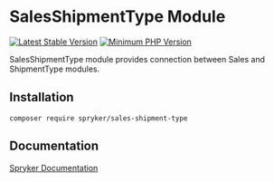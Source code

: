 # SalesShipmentType Module
[![Latest Stable Version](https://poser.pugx.org/spryker/sales-shipment-type/v/stable.svg)](https://packagist.org/packages/spryker/sales-shipment-type)
[![Minimum PHP Version](https://img.shields.io/badge/php-%3E%3D%208.1-8892BF.svg)](https://php.net/)

SalesShipmentType module provides connection between Sales and ShipmentType modules.

## Installation

```
composer require spryker/sales-shipment-type
```

## Documentation

[Spryker Documentation](https://docs.spryker.com)

